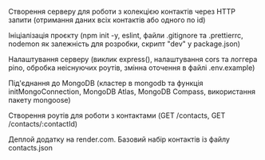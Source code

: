 Cтворення серверу для роботи з колекцією контактів через HTTP запити (отримання даних всіх контактів або одного по id)


Ініціалізація проєкту (npm init -y, eslint, файли .gitignore та .prettierrc, nodemon як залежність для розробки, скрипт "dev" у package.json)


Налаштування серверу (виклик express(), налаштування cors та логгера pino, обробка неіснуючих роутів, змінна оточення в файлі .env.example)


Під'єднання до MongoDB (кластер в mongodb та функція initMongoConnection, MongoDB Atlas, MongoDB Compass, використання пакету mongoose)


Створення роутів для роботи з контактами (GET /contacts, GET /contacts/:contactId)


Деплой додатку на render.com. Базовий набір контактів із файлу contacts.json
